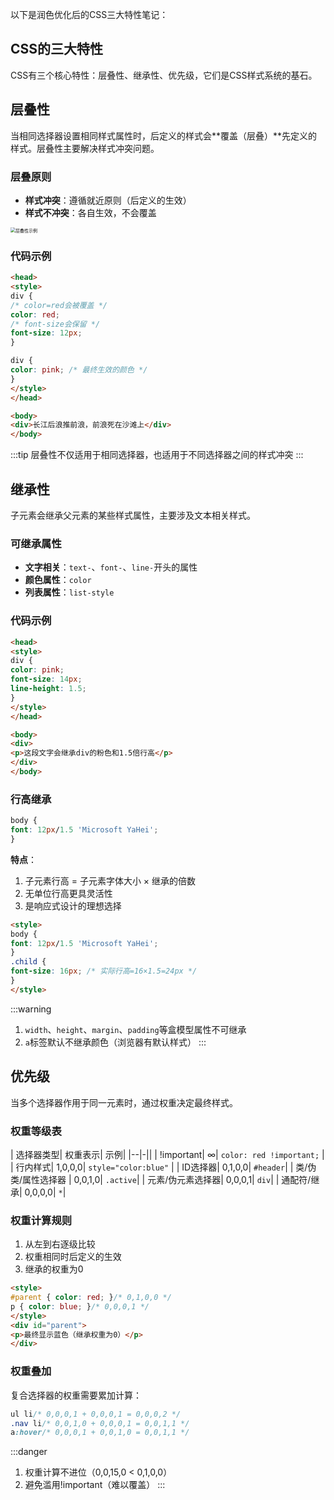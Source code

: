 以下是润色优化后的CSS三大特性笔记：



## CSS的三大特性

CSS有三个核心特性：层叠性、继承性、优先级，它们是CSS样式系统的基石。



## 层叠性

当相同选择器设置相同样式属性时，后定义的样式会**覆盖（层叠）**先定义的样式。层叠性主要解决样式冲突问题。

### 层叠原则
- **样式冲突**：遵循就近原则（后定义的生效）
- **样式不冲突**：各自生效，不会覆盖

<img src="https://www.liululu.net/book/book_frontend/fig/18-01.jpg" alt="层叠性示例" style="zoom: 50%;" />

### 代码示例
```html
<head>
<style>
div {
/* color=red会被覆盖 */
color: red;
/* font-size会保留 */
font-size: 12px;
}

div {
color: pink; /* 最终生效的颜色 */
}
</style>
</head>

<body>
<div>长江后浪推前浪，前浪死在沙滩上</div>
</body>
```

:::tip
层叠性不仅适用于相同选择器，也适用于不同选择器之间的样式冲突
:::



## 继承性

子元素会继承父元素的某些样式属性，主要涉及文本相关样式。

### 可继承属性
- **文字相关**：`text-`、`font-`、`line-`开头的属性
- **颜色属性**：`color`
- **列表属性**：`list-style`

### 代码示例
```html
<head>
<style>
div {
color: pink;
font-size: 14px;
line-height: 1.5;
}
</style>
</head>

<body>
<div>
<p>这段文字会继承div的粉色和1.5倍行高</p>
</div>
</body>
```

### 行高继承
```css
body {
font: 12px/1.5 'Microsoft YaHei';
}
```
**特点**：
1. 子元素行高 = 子元素字体大小 × 继承的倍数
2. 无单位行高更具灵活性
3. 是响应式设计的理想选择

```html
<style>
body {
font: 12px/1.5 'Microsoft YaHei';
}
.child {
font-size: 16px; /* 实际行高=16×1.5=24px */
}
</style>
```

:::warning
1. `width`、`height`、`margin`、`padding`等盒模型属性不可继承
2. `a`标签默认不继承颜色（浏览器有默认样式）
:::



## 优先级

当多个选择器作用于同一元素时，通过权重决定最终样式。

### 权重等级表
| 选择器类型| 权重表示| 示例|
|--|-||
| !important| ∞| `color: red !important;` |
| 行内样式| 1,0,0,0| `style="color:blue"` |
| ID选择器| 0,1,0,0| `#header`|
| 类/伪类/属性选择器 | 0,0,1,0| `.active`|
| 元素/伪元素选择器| 0,0,0,1| `div`|
| 通配符/继承| 0,0,0,0| `*`|

### 权重计算规则
1. 从左到右逐级比较
2. 权重相同时后定义的生效
3. 继承的权重为0

```html
<style>
#parent { color: red; }/* 0,1,0,0 */
p { color: blue; }/* 0,0,0,1 */
</style>
<div id="parent">
<p>最终显示蓝色（继承权重为0）</p>
</div>
```

### 权重叠加
复合选择器的权重需要累加计算：

```css
ul li/* 0,0,0,1 + 0,0,0,1 = 0,0,0,2 */
.nav li/* 0,0,1,0 + 0,0,0,1 = 0,0,1,1 */
a:hover/* 0,0,0,1 + 0,0,1,0 = 0,0,1,1 */
```

:::danger
1. 权重计算不进位（0,0,15,0 < 0,1,0,0）
2. 避免滥用!important（难以覆盖）
:::

